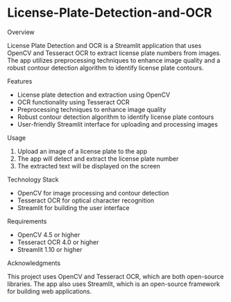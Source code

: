 # License-Plate-Detection-and-OCR

Overview

License Plate Detection and OCR is a Streamlit application that uses OpenCV and Tesseract OCR to extract license plate numbers from images. The app utilizes preprocessing techniques to enhance image quality and a robust contour detection algorithm to identify license plate contours.

Features

- License plate detection and extraction using OpenCV
- OCR functionality using Tesseract OCR
- Preprocessing techniques to enhance image quality
- Robust contour detection algorithm to identify license plate contours
- User-friendly Streamlit interface for uploading and processing images

Usage

1. Upload an image of a license plate to the app
2. The app will detect and extract the license plate number
3. The extracted text will be displayed on the screen

Technology Stack

- OpenCV for image processing and contour detection
- Tesseract OCR for optical character recognition
- Streamlit for building the user interface

Requirements

- OpenCV 4.5 or higher
- Tesseract OCR 4.0 or higher
- Streamlit 1.10 or higher


Acknowledgments

This project uses OpenCV and Tesseract OCR, which are both open-source libraries. The app also uses Streamlit, which is an open-source framework for building web applications.

